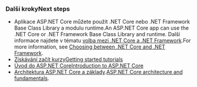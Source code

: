 ### <a name="next-steps"></a><span data-ttu-id="aaa19-101">Další kroky</span><span class="sxs-lookup"><span data-stu-id="aaa19-101">Next steps</span></span>

* <span data-ttu-id="aaa19-102">Aplikace ASP.NET Core můžete použít .NET Core nebo .NET Framework Base Class Library a modulu runtime.</span><span class="sxs-lookup"><span data-stu-id="aaa19-102">An ASP.NET Core app can use the .NET Core or .NET Framework Base Class Library and runtime.</span></span> <span data-ttu-id="aaa19-103">Další informace najdete v tématu [volba mezi .NET Core a .NET Framework](/dotnet/articles/standard/choosing-core-framework-server).</span><span class="sxs-lookup"><span data-stu-id="aaa19-103">For more information, see [Choosing between .NET Core and .NET Framework](/dotnet/articles/standard/choosing-core-framework-server).</span></span>
* [<span data-ttu-id="aaa19-104">Získávání začít kurzy</span><span class="sxs-lookup"><span data-stu-id="aaa19-104">Getting started tutorials</span></span>](xref:tutorials/index)
* [<span data-ttu-id="aaa19-105">Úvod do ASP.NET Core</span><span class="sxs-lookup"><span data-stu-id="aaa19-105">Introduction to ASP.NET Core</span></span>](xref:index) 
* <span data-ttu-id="aaa19-106">[Architektura ASP.NET Core a základy](xref:fundamentals/index).</span><span class="sxs-lookup"><span data-stu-id="aaa19-106">[ASP.NET Core architecture and fundamentals](xref:fundamentals/index).</span></span>

